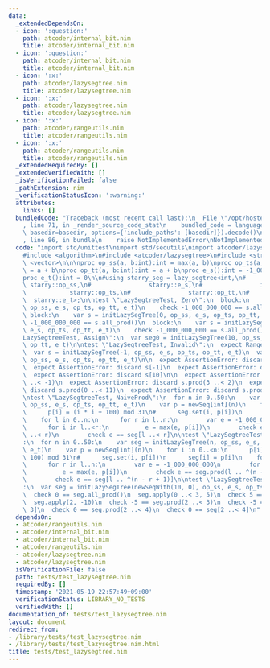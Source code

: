 ```yaml
---
data:
  _extendedDependsOn:
  - icon: ':question:'
    path: atcoder/internal_bit.nim
    title: atcoder/internal_bit.nim
  - icon: ':question:'
    path: atcoder/internal_bit.nim
    title: atcoder/internal_bit.nim
  - icon: ':x:'
    path: atcoder/lazysegtree.nim
    title: atcoder/lazysegtree.nim
  - icon: ':x:'
    path: atcoder/lazysegtree.nim
    title: atcoder/lazysegtree.nim
  - icon: ':x:'
    path: atcoder/rangeutils.nim
    title: atcoder/rangeutils.nim
  - icon: ':x:'
    path: atcoder/rangeutils.nim
    title: atcoder/rangeutils.nim
  _extendedRequiredBy: []
  _extendedVerifiedWith: []
  _isVerificationFailed: false
  _pathExtension: nim
  _verificationStatusIcon: ':warning:'
  attributes:
    links: []
  bundledCode: "Traceback (most recent call last):\n  File \"/opt/hostedtoolcache/Python/3.9.6/x64/lib/python3.9/site-packages/onlinejudge_verify/documentation/build.py\"\
    , line 71, in _render_source_code_stat\n    bundled_code = language.bundle(stat.path,\
    \ basedir=basedir, options={'include_paths': [basedir]}).decode()\n  File \"/opt/hostedtoolcache/Python/3.9.6/x64/lib/python3.9/site-packages/onlinejudge_verify/languages/nim.py\"\
    , line 86, in bundle\n    raise NotImplementedError\nNotImplementedError\n"
  code: "import std/unittest\nimport std/sequtils\nimport atcoder/lazysegtree\n\n\
    #include <algorithm>\n#include <atcoder/lazysegtree>\n#include <string>\n#include\
    \ <vector>\n\n\nproc op_ss(a, b:int):int = max(a, b)\nproc op_ts(a, b:int):int\
    \ = a + b\nproc op_tt(a, b:int):int = a + b\nproc e_s():int = -1_000_000_000\n\
    proc e_t():int = 0\n\n#using starry_seg = lazy_segtree<int,\n#               \
    \ starry::op_ss,\n#                starry::e_s,\n#                int,\n#    \
    \            starry::op_ts,\n#                starry::op_tt,\n#              \
    \  starry::e_t>;\n\ntest \"LazySegtreeTest, Zero\":\n  block:\n    var s = initLazySegTree(0,\
    \ op_ss, e_s, op_ts, op_tt, e_t)\n    check -1_000_000_000 == s.all_prod()\n \
    \ block:\n    var s = initLazySegTree(0, op_ss, e_s, op_ts, op_tt, e_t)\n    check\
    \ -1_000_000_000 == s.all_prod()\n  block:\n    var s = initLazySegTree(10, op_ss,\
    \ e_s, op_ts, op_tt, e_t)\n    check -1_000_000_000 == s.all_prod()\n\ntest \"\
    LazySegtreeTest, Assign\":\n  var seg0 = initLazySegTree(10, op_ss, e_s, op_ts,\
    \ op_tt, e_t)\n\ntest \"LazySegtreeTest, Invalid\":\n  expect RangeError:\n  \
    \  var s = initLazySegTree(-1, op_ss, e_s, op_ts, op_tt, e_t)\n  var s = initLazySegTree(10,\
    \ op_ss, e_s, op_ts, op_tt, e_t)\n\n  expect AssertionError: discard s.get(-1)\n\
    \  expect AssertionError: discard s[-1]\n  expect AssertionError: discard s.get(10)\n\
    \  expect AssertionError: discard s[10]\n\n  expect AssertionError: discard s.prod(-1\
    \ ..< -1)\n  expect AssertionError: discard s.prod(3 ..< 2)\n  expect AssertionError:\
    \ discard s.prod(0 ..< 11)\n  expect AssertionError: discard s.prod(-1 ..< 11)\n\
    \ntest \"LazySegtreeTest, NaiveProd\":\n  for n in 0..50:\n    var seg = initLazySegTree(n,\
    \ op_ss, e_s, op_ts, op_tt, e_t)\n    var p = newSeq[int](n)\n    for i in 0..<n:\n\
    \      p[i] = (i * i + 100) mod 31\n#      seg.set(i, p[i])\n      seg[i] = p[i]\n\
    \    for l in 0..n:\n      for r in l..n:\n        var e = -1_000_000_000\n  \
    \      for i in l..<r:\n          e = max(e, p[i])\n        check e == seg.prod(l\
    \ ..< r)\n        check e == seg[l ..< r]\n\ntest \"LazySegtreeTest, NaiveProdBackwards\"\
    :\n  for n in 0..50:\n    var seg = initLazySegTree(n, op_ss, e_s, op_ts, op_tt,\
    \ e_t)\n    var p = newSeq[int](n)\n    for i in 0..<n:\n      p[i] = (i * i +\
    \ 100) mod 31\n#      seg.set(i, p[i])\n      seg[i] = p[i]\n    for l in 0..n:\n\
    \      for r in l..n:\n        var e = -1_000_000_000\n        for i in l..<r:\n\
    \          e = max(e, p[i])\n        check e == seg.prod(l .. ^(n - r + 1))\n\
    \        check e == seg[l .. ^(n - r + 1)]\n\ntest \"LazySegtreeTest, Usage\"\
    :\n  var seg = initLazySegTree(newSeqWith(10, 0), op_ss, e_s, op_ts, op_tt, e_t)\n\
    \  check 0 == seg.all_prod()\n  seg.apply(0 ..< 3, 5)\n  check 5 == seg.all_prod()\n\
    \  seg.apply(2, -10)\n  check -5 == seg.prod(2 ..< 3)\n  check -5 == seg[2 ..<\
    \ 3]\n  check 0 == seg.prod(2 ..< 4)\n  check 0 == seg[2 ..< 4]\n"
  dependsOn:
  - atcoder/rangeutils.nim
  - atcoder/internal_bit.nim
  - atcoder/internal_bit.nim
  - atcoder/rangeutils.nim
  - atcoder/lazysegtree.nim
  - atcoder/lazysegtree.nim
  isVerificationFile: false
  path: tests/test_lazysegtree.nim
  requiredBy: []
  timestamp: '2021-05-19 22:57:49+09:00'
  verificationStatus: LIBRARY_NO_TESTS
  verifiedWith: []
documentation_of: tests/test_lazysegtree.nim
layout: document
redirect_from:
- /library/tests/test_lazysegtree.nim
- /library/tests/test_lazysegtree.nim.html
title: tests/test_lazysegtree.nim
---
```

